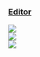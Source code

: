 ### [Editor](https://github.com/markhillard/Editor)

![](https://img.shields.io/github/license/markhillard/Editor?style=flat-square)<br />
[![](https://img.shields.io/github/last-commit/scillidan/Editor/master?label=last%20commit%20(fork)&style=flat-square)](https://github.com/scillidan/Editor)<br />
![](https://img.shields.io/badge/GitHub%20Pages-121013?logo=github&logoColor=white)